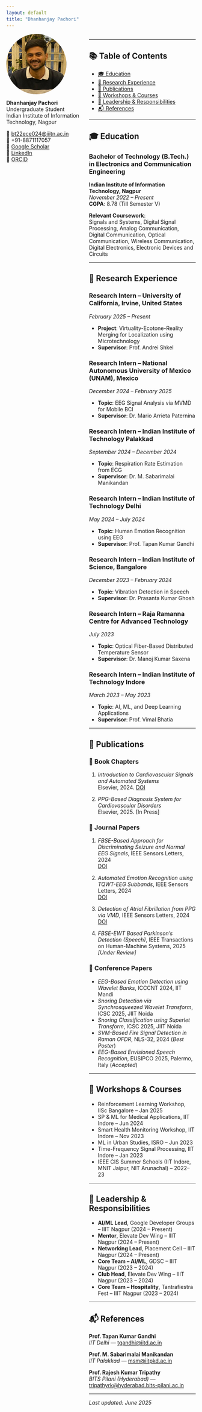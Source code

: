 ```yaml
---
layout: default
title: "Dhanhanjay Pachori"
---
```


<!-- Sidebar-like layout for photo + contact -->
<div style="display: flex; gap: 20px;">
  <div style="min-width: 200px;">
    <img src="image.jpeg" width="160" style="border-radius: 50%; display: block; margin-bottom: 10px;">
    
  **Dhanhanjay Pachori**  
  Undergraduate Student  
  Indian Institute of Information Technology, Nagpur  
  
  📧 [bt22ece024@iiitn.ac.in](mailto:bt22ece024@iiitn.ac.in)  
  📱 +91-8871117057  
  🔗 [Google Scholar](https://scholar.google.com/citations?user=MUerymUAAAAJ&hl=en&oi=ao)  
  🔗 [LinkedIn](https://linkedin.com/in/dhanhanjay-pachori/)  
  🔗 [ORCID](https://orcid.org/0009-0004-9748-604X)  
  </div>

  <div>
    <!-- Main Content Starts Below -->

---

## 📚 Table of Contents

- [🎓 Education](#education)
- [💼 Research Experience](#research-experience)
- [📄 Publications](#publications)
- [🧠 Workshops & Courses](#workshops--courses)
- [🏅 Leadership & Responsibilities](#leadership--responsibilities)
- [📬 References](#references)

---

## 🎓 Education

### Bachelor of Technology (B.Tech.) in Electronics and Communication Engineering  
**Indian Institute of Information Technology, Nagpur**  
_November 2022 – Present_  
**CGPA**: 8.78 (Till Semester V)

**Relevant Coursework**:  
Signals and Systems, Digital Signal Processing, Analog Communication, Digital Communication, Optical Communication, Wireless Communication, Digital Electronics, Electronic Devices and Circuits

---

## 💼 Research Experience

### Research Intern – University of California, Irvine, United States  
_February 2025 – Present_  
- **Project**: Virtuality-Ecotone-Reality Merging for Localization using Microtechnology  
- **Supervisor**: Prof. Andrei Shkel

### Research Intern – National Autonomous University of Mexico (UNAM), Mexico  
_December 2024 – February 2025_  
- **Topic**: EEG Signal Analysis via MVMD for Mobile BCI  
- **Supervisor**: Dr. Mario Arrieta Paternina

### Research Intern – Indian Institute of Technology Palakkad  
_September 2024 – December 2024_  
- **Topic**: Respiration Rate Estimation from ECG  
- **Supervisor**: Dr. M. Sabarimalai Manikandan

### Research Intern – Indian Institute of Technology Delhi  
_May 2024 – July 2024_  
- **Topic**: Human Emotion Recognition using EEG  
- **Supervisor**: Prof. Tapan Kumar Gandhi

### Research Intern – Indian Institute of Science, Bangalore  
_December 2023 – February 2024_  
- **Topic**: Vibration Detection in Speech  
- **Supervisor**: Dr. Prasanta Kumar Ghosh

### Research Intern – Raja Ramanna Centre for Advanced Technology  
_July 2023_  
- **Topic**: Optical Fiber-Based Distributed Temperature Sensor  
- **Supervisor**: Dr. Manoj Kumar Saxena

### Research Intern – Indian Institute of Technology Indore  
_March 2023 – May 2023_  
- **Topic**: AI, ML, and Deep Learning Applications  
- **Supervisor**: Prof. Vimal Bhatia

---

## 📄 Publications

### 📘 Book Chapters
1. *Introduction to Cardiovascular Signals and Automated Systems*  
   Elsevier, 2024. [DOI](https://doi.org/10.1016/B978-0-44-314141-6.00006-2)

2. *PPG-Based Diagnosis System for Cardiovascular Disorders*  
   Elsevier, 2025. [In Press]

### 📝 Journal Papers
1. *FBSE-Based Approach for Discriminating Seizure and Normal EEG Signals*, IEEE Sensors Letters, 2024  
   [DOI](https://doi.org/10.1109/LSENS.2024.3493253)

2. *Automated Emotion Recognition using TQWT-EEG Subbands*, IEEE Sensors Letters, 2024  
   [DOI](https://doi.org/10.1109/LSENS.2024.3486708)

3. *Detection of Atrial Fibrillation from PPG via VMD*, IEEE Sensors Letters, 2024  
   [DOI](https://doi.org/10.1109/LSENS.2024.3358589)

4. *FBSE-EWT Based Parkinson’s Detection (Speech)*, IEEE Transactions on Human-Machine Systems, 2025  
   _[Under Review]_

### 🎤 Conference Papers
- *EEG-Based Emotion Detection using Wavelet Banks*, ICCCNT 2024, IIT Mandi  
- *Snoring Detection via Synchrosqueezed Wavelet Transform*, ICSC 2025, JIIT Noida  
- *Snoring Classification using Superlet Transform*, ICSC 2025, JIIT Noida  
- *SVM-Based Fire Signal Detection in Raman OFDR*, NLS-32, 2024 (_Best Poster_)  
- *EEG-Based Envisioned Speech Recognition*, EUSIPCO 2025, Palermo, Italy (_Accepted_)

---

## 🧠 Workshops & Courses

- Reinforcement Learning Workshop, IISc Bangalore – Jan 2025  
- SP & ML for Medical Applications, IIT Indore – Jun 2024  
- Smart Health Monitoring Workshop, IIT Indore – Nov 2023  
- ML in Urban Studies, ISRO – Jun 2023  
- Time-Frequency Signal Processing, IIT Indore – Jan 2023  
- IEEE CIS Summer Schools (IIT Indore, MNIT Jaipur, NIT Arunachal) – 2022–23

---

## 🏅 Leadership & Responsibilities

- **AI/ML Lead**, Google Developer Groups – IIIT Nagpur (2024 – Present)  
- **Mentor**, Elevate Dev Wing – IIIT Nagpur (2024 – Present)  
- **Networking Lead**, Placement Cell – IIIT Nagpur (2024 – Present)  
- **Core Team – AI/ML**, GDSC – IIIT Nagpur (2023 – 2024)  
- **Club Head**, Elevate Dev Wing – IIIT Nagpur (2023 – 2024)  
- **Core Team – Hospitality**, Tantrafiestra Fest – IIIT Nagpur (2023 – 2024)

---

## 📬 References

**Prof. Tapan Kumar Gandhi**  
_IIT Delhi_ — tgandhi@iitd.ac.in

**Prof. M. Sabarimalai Manikandan**  
_IIT Palakkad_ — msm@iitpkd.ac.in

**Prof. Rajesh Kumar Tripathy**  
_BITS Pilani (Hyderabad)_ — tripathyrk@hyderabad.bits-pilani.ac.in

---

_Last updated: June 2025_

  </div>
</div>
